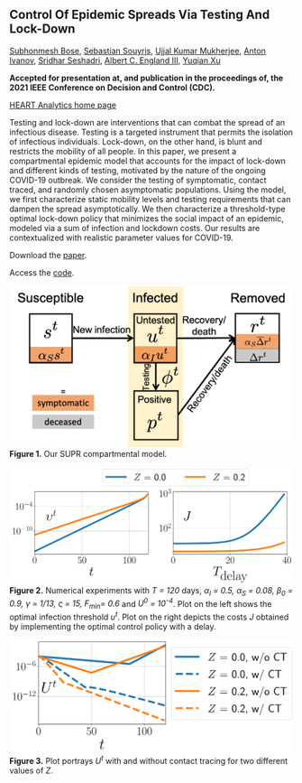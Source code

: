 ## Control Of Epidemic Spreads Via Testing And Lock-Down

[Subhonmesh Bose](https://ece.illinois.edu/about/directory/faculty/boses),
[Sebastian Souyris](https://giesbusiness.illinois.edu/profile/sebastian-souyris),
[Ujjal Kumar Mukherjee](https://giesbusiness.illinois.edu/profile/ujjal-mukherjee),
[Anton Ivanov](https://giesbusiness.illinois.edu/profile/anton-ivanov),
[Sridhar Seshadri](https://giesbusiness.illinois.edu/profile/sridhar-seshadri),
[Albert C. England III](https://providers.osfhealthcare.org/provider/Albert+C.+England/1465363),
[Yuqian Xu](https://sites.google.com/site/lillianyuqian/home)

**Accepted for presentation at, and publication in the proceedings of, the 2021 IEEE Conference on Decision and Control (CDC).**

[HEART Analytics home page](https://heart-analytics.github.io/Home/)

Testing and lock-down are interventions that can combat the spread of an infectious disease. Testing is a targeted instrument that permits the isolation of infectious individuals. Lock-down, on the other hand, is blunt and restricts the mobility of all people. In this paper, we present a compartmental epidemic model that accounts for the impact of lock-down and different kinds of testing, motivated by the nature of the ongoing COVID-19 outbreak. We consider the testing of symptomatic, contact traced, and randomly chosen asymptomatic populations. Using the model, we first characterize static mobility levels and testing requirements that can dampen the spread asymptotically. We then characterize a threshold-type optimal lock-down policy that minimizes the social impact of an epidemic, modeled via a sum of infection and lockdown costs. Our results are contextualized with realistic parameter values for COVID-19.

Download the [paper](http://boses.ece.illinois.edu/files/COVID19_testlockdown.pdf).

Access the [code](/Notebooks/lockdown_cdc.ipynb).


![Figure 1 Our compartmental model](Figures/supr.png)
**Figure 1.** Our SUPR compartmental model.

![Figure 2](Figures/fig2.png)
**Figure 2.** Numerical experiments with *T = 120* days, *α<sub>I</sub> = 0.5, α<sub>S</sub> = 0.08, β<sub>0</sub> = 0.9, γ = 1/13, ς = 15, F<sub>min</sub>= 0.6* and *U<sup>0</sup> = 10<sup>-4</sup>*. Plot on the left shows the optimal infection threshold *υ<sup>t</sup>*. Plot on the right depicts the costs *J* obtained by implementing the optimal control policy with a delay.

![Figure 3](Figures/fig3.png)
**Figure 3.** Plot portrays *U<sup>t</sup>* with and without contact tracing for two different values of *Z*.
